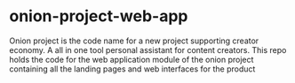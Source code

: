# onion-project-web-app
Onion project is the code name for a new project supporting creator economy. A all in one tool personal assistant for content creators. This repo holds the code for the web application module of the onion project containing all the landing pages and web interfaces for the product
